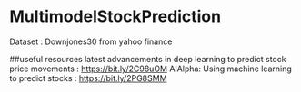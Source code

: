 # MultimodelStockPrediction
  Dataset : Downjones30 from yahoo finance
  
  
  
##useful resources
latest advancements in deep learning to predict stock price movements : https://bit.ly/2C98uOM
AIAlpha: Using machine learning to predict stocks : https://bit.ly/2PG8SMM

